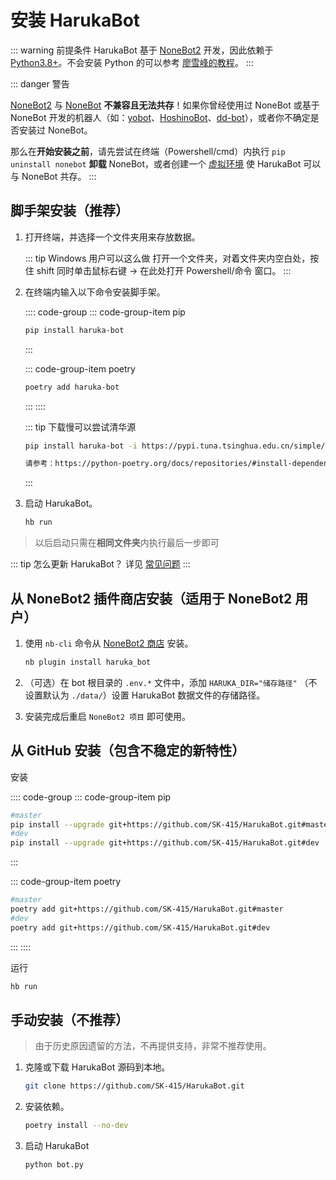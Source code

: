 #  安装 HarukaBot

::: warning 前提条件
HarukaBot 基于 [NoneBot2](https://github.com/nonebot/nonebot2) 开发，因此依赖于 [Python3.8+](https://www.python.org/downloads/release/python-386/)。不会安装 Python 的可以参考 [廖雪峰的教程](https://www.liaoxuefeng.com/wiki/1016959663602400/1016959856222624)。
:::

::: danger 警告

[NoneBot2](https://github.com/nonebot/nonebot2) 与 [NoneBot](https://github.com/nonebot/nonebot) **不兼容且无法共存**！如果你曾经使用过 NoneBot 或基于 NoneBot 开发的机器人（如：[yobot](https://github.com/pcrbot/yobot)、[HoshinoBot](https://github.com/Ice-Cirno/HoshinoBot)、[dd-bot](https://github.com/SK-415/dd-bot)），或者你不确定是否安装过 NoneBot。

那么在**开始安装之前**，请先尝试在终端（Powershell/cmd）内执行 `pip uninstall nonebot` **卸载** NoneBot，或者创建一个 [虚拟环境](https://docs.python.org/zh-cn/3/library/venv.html#creating-virtual-environments) 使 HarukaBot 可以与 NoneBot 共存。
 :::

## 脚手架安装（推荐）

1. 打开终端，并选择一个文件夹用来存放数据。

    ::: tip Windows 用户可以这么做
    打开一个文件夹，对着文件夹内空白处，按住 shift 同时单击鼠标右键 -> 在此处打开 Powershell/命令 窗口。
    :::

2. 在终端内输入以下命令安装脚手架。

    :::: code-group
    ::: code-group-item pip

    ```sh
    pip install haruka-bot
    ```
    :::

    ::: code-group-item poetry

    ```sh
    poetry add haruka-bot
    ```
    :::
    ::::

    ::: tip 下载慢可以尝试清华源
    <CodeGroup>
    <CodeGroupItem title="pip">

    ```sh
    pip install haruka-bot -i https://pypi.tuna.tsinghua.edu.cn/simple/
    ```
    </CodeGroupItem>
    <CodeGroupItem title="poetry">

    ```sh
    请参考：https://python-poetry.org/docs/repositories/#install-dependencies-from-a-private-repository
    ```
    </CodeGroupItem>
    </CodeGroup>
    :::

3. 启动 HarukaBot。

    ```sh
    hb run
    ```

> 以后启动只需在**相同文件夹**内执行最后一步即可

::: tip 怎么更新 HarukaBot？
详见 [常见问题](/faq.md#怎么更新-harukabot)
:::

## 从 NoneBot2 插件商店安装（适用于 NoneBot2 用户）

1. 使用 `nb-cli` 命令从 [NoneBot2 商店](https://v2.nonebot.dev/store.html) 安装。

    ```sh
    nb plugin install haruka_bot
    ```

2. （可选）在 bot 根目录的 `.env.*` 文件中，添加 `HARUKA_DIR="储存路径"` （不设置默认为 `./data/`）设置 HarukaBot 数据文件的存储路径。

3. 安装完成后重启 `NoneBot2 项目` 即可使用。

## 从 GitHub 安装（包含不稳定的新特性）

安装

:::: code-group
::: code-group-item pip

```sh
#master
pip install --upgrade git+https://github.com/SK-415/HarukaBot.git#master
#dev
pip install --upgrade git+https://github.com/SK-415/HarukaBot.git#dev
```
:::

::: code-group-item poetry

```sh
#master
poetry add git+https://github.com/SK-415/HarukaBot.git#master
#dev
poetry add git+https://github.com/SK-415/HarukaBot.git#dev
```
:::
::::

运行

```sh
hb run
```

##  手动安装（不推荐）

> 由于历史原因遗留的方法，不再提供支持，非常不推荐使用。

1. 克隆或下载 HarukaBot 源码到本地。

    ```sh
    git clone https://github.com/SK-415/HarukaBot.git
    ```

2. 安装依赖。

    ```sh
    poetry install --no-dev
    ```

3. 启动 HarukaBot

    ```sh
    python bot.py
    ```

